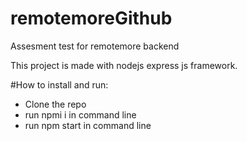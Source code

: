 # remotemoreGithub
Assesment test for remotemore backend

This project is made with nodejs express js framework. 

#How to install and run:

 - Clone the repo
 - run npmi i in command line
 - run npm start in command line

